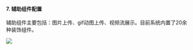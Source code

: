 #### 7. 辅助组件配置

辅助组件主要包括：图片上传、gif动图上传、视频流展示。目前系统内置了20余种装饰组件。

![](https://github.com/jdcloudcom/cn/blob/edit/image/Data-Visualization/media/sipin.png)
